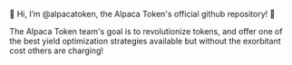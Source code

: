 
👋 Hi, I’m @alpacatoken, the Alpaca Token's official github repository! :llama:


The Alpaca Token team's goal is to revolutionize tokens, and offer one of the best yield optimization strategies available but without the exorbitant cost others are charging!
